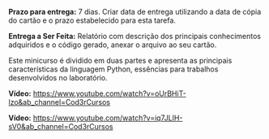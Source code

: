 **Prazo para entrega:** 7 dias. Criar data de entrega utilizando a data de cópia do cartão e o prazo estabelecido para esta tarefa.

**Entrega a Ser Feita:** Relatório com descrição dos principais conhecimentos adquiridos e o código gerado, anexar o arquivo ao seu cartão.

Este minicurso é dividido em duas partes e apresenta as principais características da linguagem Python, essências para trabalhos desenvolvidos no laboratório.

**Vídeo:** https://www.youtube.com/watch?v=oUrBHiT-lzo&ab_channel=Cod3rCursos

**Vídeo:** https://www.youtube.com/watch?v=iq7JLIH-sV0&ab_channel=Cod3rCursos
